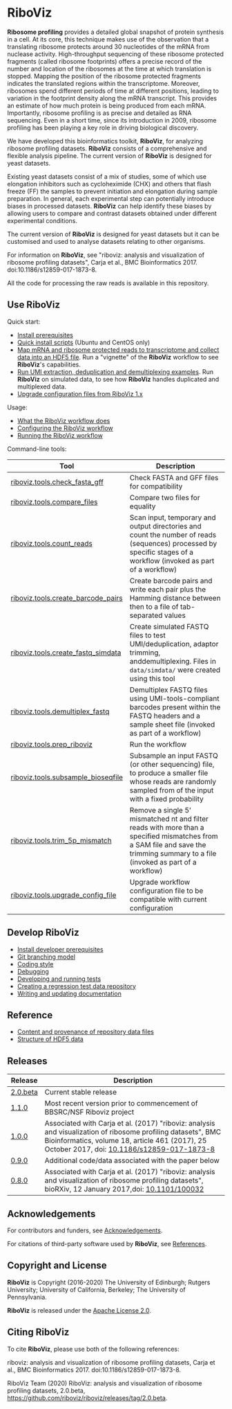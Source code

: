 # RiboViz

**Ribosome profiling** provides a detailed global snapshot of protein synthesis in a cell.  At its core, this technique makes use of the observation that a translating ribosome protects around 30 nucleotides of the mRNA from nuclease activity.  High-throughput sequencing of these ribosome protected fragments (called ribosome footprints) offers a precise record of the number and location of the ribosomes at the time at which translation is stopped. Mapping the position of the ribosome protected fragments indicates the translated regions within the transcriptome.  Moreover, ribosomes spend different periods of time at different positions, leading to variation in the footprint density along the mRNA transcript. This provides an estimate of how much protein is being produced from each mRNA. Importantly, ribosome profiling is as precise and detailed as RNA sequencing. Even in a short time, since its introduction in 2009, ribosome profiling has been playing a key role in driving biological discovery.

We have developed this bioinformatics toolkit, **RiboViz**, for analyzing ribosome profiling datasets. **RiboViz** consists of a comprehensive and flexible analysis pipeline. The current version of **RiboViz** is designed for yeast datasets.

Existing yeast datasets consist of a mix of studies, some of which use elongation inhibitors such as cycloheximide (CHX) and others that flash freeze (FF) the samples to prevent initiation and elongation during sample preparation. In general, each experimental step can potentially introduce biases in processed datasets. **RiboViz** can help identify these biases by allowing users to compare and contrast datasets obtained under different experimental conditions.

The current version of **RiboViz** is designed for yeast datasets but it can be customised and used to analyse datasets relating to other organisms.

For information on **RiboViz**, see "riboviz: analysis and visualization of ribosome profiling datasets", Carja et al., BMC Bioinformatics 2017. doi:10.1186/s12859-017-1873-8.

All the code for processing the raw reads is available in this repository.

## Use RiboViz

Quick start:

* [Install prerequisites](./docs/user/install.md)
* [Quick install scripts](./docs/user/quick-install.md) (Ubuntu and CentOS only)
* [Map mRNA and ribosome protected reads to transcriptome and collect data into an HDF5 file](./docs/user/run-vignette.md). Run a "vignette" of the **RiboViz** workflow to see **RiboViz**'s capabilities.
* [Run UMI extraction, deduplication and demultiplexing examples](./docs/user/run-dedup-demultiplex-examples.md). Run **RiboViz** on simulated data, to see how **RiboViz** handles duplicated and multiplexed data.
* [Upgrade configuration files from RiboViz 1.x](./docs/user/upgrade-1x.md)

Usage:

* [What the RiboViz workflow does](./docs/user/prep-riboviz-operation.md)
* [Configuring the RiboViz workflow](./docs/user/prep-riboviz-config.md)
* [Running the RiboViz workflow](./docs/user/prep-riboviz-running.md)

Command-line tools:

| Tool | Description |
| ---- | ----------- |
| [riboviz.tools.check_fasta_gff](./riboviz/tools/check_fasta_gff.py) | Check FASTA and GFF files for compatibility |
| [riboviz.tools.compare_files](./riboviz/tools/compare_files.py) | Compare two files for equality |
| [riboviz.tools.count_reads](./riboviz/tools/count_reads.py) | Scan input, temporary and output directories and count the number of reads (sequences) processed by specific stages of a workflow (invoked as part of a workflow) |
| [riboviz.tools.create_barcode_pairs](./riboviz/tools/create_barcode_pairs.py) | Create barcode pairs and write each pair plus the Hamming distance between then to a file of tab-separated values |
| [riboviz.tools.create_fastq_simdata](./riboviz/tools/create_fastq_simdata.py) | Create simulated FASTQ files to test UMI/deduplication, adaptor trimming, anddemultiplexing. Files in `data/simdata/` were created using this tool |
| [riboviz.tools.demultiplex_fastq](./riboviz/tools/demultiplex_fastq.py) | Demultiplex FASTQ files using UMI-tools-compliant barcodes present within the FASTQ headers and a sample sheet file (invoked as part of a workflow) |
| [riboviz.tools.prep_riboviz](./riboviz/tools/prep_riboviz.py) | Run the workflow |
| [riboviz.tools.subsample_bioseqfile](./riboviz/tools/subsample_bioseqfile.py) | Subsample an input FASTQ (or other sequencing) file, to produce a smaller file whose reads are randomly sampled from of the input with a fixed probability |
| [riboviz.tools.trim_5p_mismatch](./riboviz/tools/trim_5p_mismatch.py) | Remove a single 5' mismatched nt and filter reads with more than a specified mismatches from a SAM file and save the trimming summary to a file (invoked as part of a workflow) |
| [riboviz.tools.upgrade_config_file](./riboviz/tools/upgrade_config_file.py) | Upgrade workflow configuration file to be compatible with current configuration |

## Develop RiboViz

* [Install developer prerequisites](./docs/developer/install.md)
* [Git branching model](./docs/developer/git-branching-model.md)
* [Coding style](./docs/developer/coding-style.md)
* [Debugging](./docs/developer/debugging.md)
* [Developing and running tests](./docs/developer/testing.md)
* [Creating a regression test data repository](./docs/developer/create-test-data-repository.md)
* [Writing and updating documentation](./docs/developer/documentation.md)

## Reference

* [Content and provenance of repository data files](./docs/reference/data.md)
* [Structure of HDF5 data](./docs/reference/hdf5-data.md)

## Releases

| Release | Description |
| ------- | ----------- |
| [2.0.beta](https://github.com/riboviz/riboviz/releases/tag/2.0.beta) | Current stable release |
| [1.1.0](https://github.com/riboviz/riboviz/releases/tag/1.1.0) | Most recent version prior to commencement of BBSRC/NSF Riboviz project |
| [1.0.0](https://github.com/riboviz/riboviz/releases/tag/1.0.0) | Associated with Carja et al. (2017) "riboviz: analysis and visualization of ribosome profiling datasets", BMC Bioinformatics, volume 18, article 461 (2017), 25 October 2017, doi: [10.1186/s12859-017-1873-8](https://doi.org/10.1186/s12859-017-1873-8) |
| [0.9.0](https://github.com/riboviz/riboviz/releases/tag/0.9.0) | Additional code/data associated with the paper below |
| [0.8.0](https://github.com/riboviz/riboviz/releases/tag/0.8.0) | Associated with Carja et al. (2017) "riboviz: analysis and visualization of ribosome profiling datasets", bioRXiv, 12 January 2017,doi: [10.1101/100032](https://doi.org/10.1101/100032) |

## Acknowledgements

For contributors and funders, see [Acknowledgements](./docs/acks.md).

For citations of third-party software used by **RiboViz**, see [References](./docs/reference/references.md).

## Copyright and License

**RiboViz** is Copyright (2016-2020) The University of Edinburgh; Rutgers University; University of California, Berkeley; The University of Pennsylvania.

**RiboViz** is released under the [Apache License 2.0](./LICENSE).

## Citing RiboViz

To cite **RiboViz**, please use both of the following references:

riboviz: analysis and visualization of ribosome profiling datasets, Carja et al., BMC Bioinformatics 2017. doi:10.1186/s12859-017-1873-8.

RiboViz Team (2020) RiboViz: analysis and visualization of ribosome profiling datasets, 2.0.beta, https://github.com/riboviz/riboviz/releases/tag/2.0.beta.
